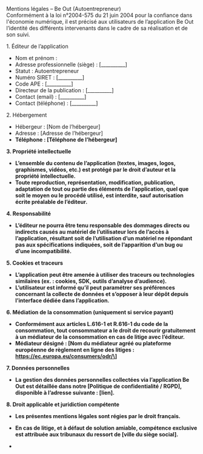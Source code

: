Mentions légales – Be Out (Autoentrepreneur)  
Conformément à la loi n°2004-575 du 21 juin 2004 pour la confiance dans l'économie numérique, il est précisé aux utilisateurs de l’application Be Out l’identité des différents intervenants dans le cadre de sa réalisation et de son suivi.

1\. Éditeur de l’application

* Nom et prénom :   
* Adresse professionnelle (siège) : \[\_\_\_\_\_\_\_\_\_\_\]  
* Statut : Autoentrepreneur  
* Numéro SIRET : \[\_\_\_\_\_\_\_\_\_\_\]  
* Code APE : \[\_\_\_\_\_\_\_\_\_\_\]  
* Directeur de la publication : \[\_\_\_\_\_\_\_\_\_\_\]  
* Contact (email) : \[\_\_\_\_\_\_\_\_\_\_\]  
* Contact (téléphone) : \[\_\_\_\_\_\_\_\_\_\_\]

2\. Hébergement

* Hébergeur : \[Nom de l’hébergeur\]  
* Adresse : \[Adresse de l’hébergeur\]  
* **Téléphone : \[Téléphone de l’hébergeur\]**

**3\. Propriété intellectuelle**

* **L’ensemble du contenu de l’application (textes, images, logos, graphismes, vidéos, etc.) est protégé par le droit d’auteur et la propriété intellectuelle.**  
* **Toute reproduction, représentation, modification, publication, adaptation de tout ou partie des éléments de l’application, quel que soit le moyen ou le procédé utilisé, est interdite, sauf autorisation écrite préalable de l’éditeur.**

**4\. Responsabilité**

* **L’éditeur ne pourra être tenu responsable des dommages directs ou indirects causés au matériel de l’utilisateur lors de l’accès à l’application, résultant soit de l’utilisation d’un matériel ne répondant pas aux spécifications indiquées, soit de l’apparition d’un bug ou d’une incompatibilité.**

**5\. Cookies et traceurs**

* **L’application peut être amenée à utiliser des traceurs ou technologies similaires (ex. : cookies, SDK, outils d’analyse d’audience).**  
* **L’utilisateur est informé qu’il peut paramétrer ses préférences concernant la collecte de données et s’opposer à leur dépôt depuis l’interface dédiée dans l’application.**

**6\. Médiation de la consommation (uniquement si service payant)**

* **Conformément aux articles L.616-1 et R.616-1 du code de la consommation, tout consommateur a le droit de recourir gratuitement à un médiateur de la consommation en cas de litige avec l’éditeur.**  
* **Médiateur désigné : \[Nom du médiateur agréé ou plateforme européenne de règlement en ligne des litiges : https://ec.europa.eu/consumers/odr/\]**

**7\. Données personnelles**

* **La gestion des données personnelles collectées via l’application Be Out est détaillée dans notre \[Politique de confidentialité / RGPD\], disponible à l’adresse suivante : \[lien\].**

**8\. Droit applicable et juridiction compétente**

* **Les présentes mentions légales sont régies par le droit français.**  
* **En cas de litige, et à défaut de solution amiable, compétence exclusive est attribuée aux tribunaux du ressort de \[ville du siège social\].**

* 

